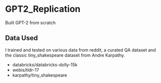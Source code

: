 # GPT2_Replication


Built GPT-2 from scratch


## Data Used

I trained and tested on various data from reddit, a curated QA dataset and the classic tiny_shakespeare dataset from Andre Karpathy.

- databricks/databricks-dolly-15k
- webis/tldr-17
- karpathy/tiny_shakespeare
